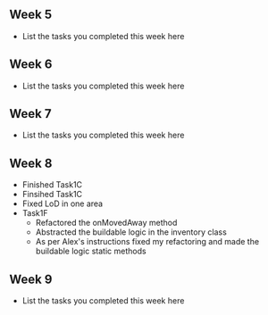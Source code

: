 ## Week 5

- List the tasks you completed this week here

## Week 6

- List the tasks you completed this week here

## Week 7

- List the tasks you completed this week here

## Week 8

- Finished Task1C
- Finsihed Task1C
- Fixed LoD in one area
- Task1F 
    - Refactored the onMovedAway method
    - Abstracted the buildable logic in the inventory class
    - As per Alex's instructions fixed my refactoring and made the buildable logic static methods

## Week 9

- List the tasks you completed this week here
